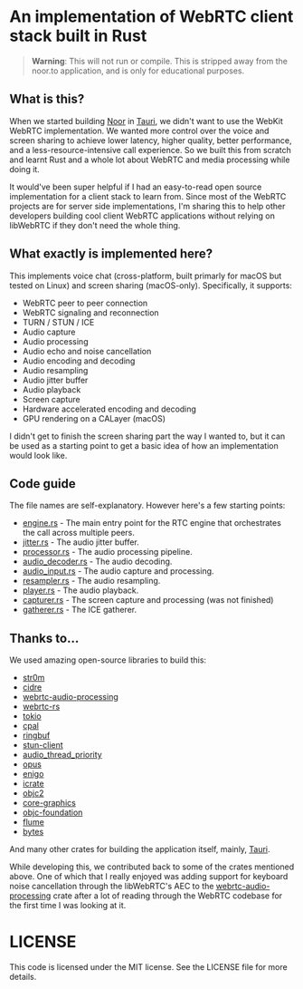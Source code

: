 # An implementation of WebRTC client stack built in Rust

> **Warning**: This will not run or compile. This is stripped away from the noor.to application, and is only for educational purposes.

## What is this?

When we started building [Noor](https://noor.to) in [Tauri](https://tauri.app/), we didn't want to use the WebKit WebRTC implementation. We wanted more control over the voice and screen sharing to achieve lower latency, higher quality, better performance, and a less-resource-intensive call experience. So we built this from scratch and learnt Rust and a whole lot about WebRTC and media processing while doing it.

It would've been super helpful if I had an easy-to-read open source implementation for a client stack to learn from. Since most of the WebRTC projects are for server side implementations, I'm sharing this to help other developers building cool client WebRTC applications without relying on libWebRTC if they don't need the whole thing.

## What exactly is implemented here?

This implements voice chat (cross-platform, built primarly for macOS but tested on Linux) and screen sharing (macOS-only). Specifically, it supports:

- WebRTC peer to peer connection
- WebRTC signaling and reconnection
- TURN / STUN / ICE
- Audio capture
- Audio processing
- Audio echo and noise cancellation
- Audio encoding and decoding
- Audio resampling
- Audio jitter buffer
- Audio playback
- Screen capture
- Hardware accelerated encoding and decoding
- GPU rendering on a CALayer (macOS)

I didn't get to finish the screen sharing part the way I wanted to, but it can be used as a starting point to get a basic idea of how an implementation would look like.

## Code guide

The file names are self-explanatory. However here's a few starting points:

- [engine.rs](./rtc/engine.rs) - The main entry point for the RTC engine that orchestrates the call across multiple peers.
- [jitter.rs](./rtc/jitter.rs) - The audio jitter buffer.
- [processor.rs](./rtc/processor.rs) - The audio processing pipeline.
- [audio_decoder.rs](./rtc/audio_decoder.rs) - The audio decoding.
- [audio_input.rs](./rtc/audio_input.rs) - The audio capture and processing.
- [resampler.rs](./rtc/resampler.rs) - The audio resampling.
- [player.rs](./rtc/player.rs) - The audio playback.
- [capturer.rs](./rtc/capturer.rs) - The screen capture and processing (was not finished)
- [gatherer.rs](./rtc/ice/gatherer.rs) - The ICE gatherer.

## Thanks to...

We used amazing open-source libraries to build this:

- [str0m](https://github.com/algesten/str0m)
- [cidre](https://github.com/yury/cidre/)
- [webrtc-audio-processing](https://crates.io/crates/webrtc-audio-processing)
- [webrtc-rs](https://github.com/webrtc-rs/webrtc)
- [tokio](https://crates.io/crates/tokio)
- [cpal](https://crates.io/crates/cpal)
- [ringbuf](https://crates.io/crates/ringbuf)
- [stun-client](https://github.com/yoshd/stun-client)
- [audio_thread_priority](https://crates.io/crates/audio_thread_priority)
- [opus](https://crates.io/crates/opus)
- [enigo](https://crates.io/crates/enigo)
- [icrate](https://crates.io/crates/icrate)
- [objc2](https://crates.io/crates/objc2)
- [core-graphics](https://crates.io/crates/core-graphics)
- [objc-foundation](https://crates.io/crates/objc-foundation)
- [flume](https://crates.io/crates/flume)
- [bytes](https://crates.io/crates/bytes)

And many other crates for building the application itself, mainly, [Tauri](https://tauri.app/).

While developing this, we contributed back to some of the crates mentioned above. One of which that I really enjoyed was adding support for keyboard noise cancellation through the libWebRTC's AEC to the [webrtc-audio-processing](https://crates.io/crates/webrtc-audio-processing) crate after a lot of reading through the WebRTC codebase for the first time I was looking at it.

# LICENSE

This code is licensed under the MIT license. See the LICENSE file for more details.
